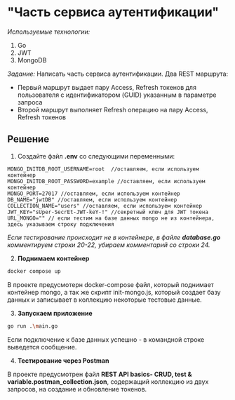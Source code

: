 # "Часть сервиса аутентификации"

*Используемые технологии:*
1. Go
2. JWT
3. MongoDB

*Задание:*
  Написать часть сервиса аутентификации.
  Два REST маршрута:
- Первый маршрут выдает пару Access, Refresh токенов для пользователя с идентификатором (GUID) указанным в параметре запроса
- Второй маршрут выполняет Refresh операцию на пару Access, Refresh токенов

## Решение
1. Создайте файл **.env** со следующими переменными:
```golang
MONGO_INITDB_ROOT_USERNAME=root  //оставляем, если используем контейнер
MONGO_INITDB_ROOT_PASSWORD=example //оставляем, если используем контейнер
MONGO_PORT=27017 //оставляем, если используем контейнер
DB_NAME="jwtDB" //оставляем, если используем контейнер
COLLECTION_NAME="users" //оставляем, если используем контейнер
JWT_KEY="sUper-SecrEt-JWT-keY-!" //секретный ключ для JWT токена
URL_MONGO="" // если тестим на базе данных mongo не из контейнера, здесь указываем строку подключения
```
  *Если тестирование происходит не в контейнере, в файле **database.go** комментируем строки 20-22, убираем комментарий со строки 24.*

2. **Поднимаем контейнер**
```bash
docker compose up
```
  В проекте предусмотерн docker-compose файл, который поднимает контейнер mongo, а так же скрипт init-mongo.js, который создает базу данных и записывает в коллекцию некоторые тестовые данные.

3. **Запускаем приложение**
```bash
go run .\main.go
```
  Если подключение к базе данных успешно - в командной строке выведется сообщение.

4. **Тестирование через Postman**

  В проекте предусмотрен файл **REST API basics- CRUD, test & variable.postman_collection.json**, содержащий коллекцию из двух запросов, на создание и обновление токенов.
